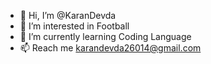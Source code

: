 - 👋 Hi, I’m @KaranDevda
- 👀 I’m interested in Football 
- 🌱 I’m currently learning Coding Language 
- 📫 Reach me karandevda26014@gmail.com

<!---
KaranDevda/KaranDevda is a ✨ special ✨ repository because its `README.md` (this file) appears on your GitHub profile.
You can click the Preview link to take a look at your changes.
--->

